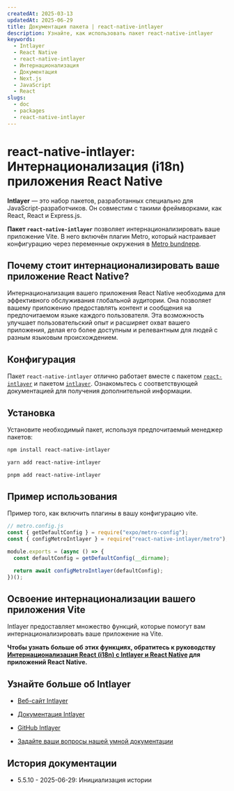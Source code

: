 ```yaml
---
createdAt: 2025-03-13
updatedAt: 2025-06-29
title: Документация пакета | react-native-intlayer
description: Узнайте, как использовать пакет react-native-intlayer
keywords:
  - Intlayer
  - React Native
  - react-native-intlayer
  - Интернационализация
  - Документация
  - Next.js
  - JavaScript
  - React
slugs:
  - doc
  - packages
  - react-native-intlayer
---
```


# react-native-intlayer: Интернационализация (i18n) приложения React Native

**Intlayer** — это набор пакетов, разработанных специально для JavaScript-разработчиков. Он совместим с такими фреймворками, как React, React и Express.js.

**Пакет `react-native-intlayer`** позволяет интернационализировать ваше приложение Vite. В него включён плагин Metro, который настраивает конфигурацию через переменные окружения в [Metro bundлере](https://docs.expo.dev/guides/customizing-metro/).

## Почему стоит интернационализировать ваше приложение React Native?

Интернационализация вашего приложения React Native необходима для эффективного обслуживания глобальной аудитории. Она позволяет вашему приложению предоставлять контент и сообщения на предпочитаемом языке каждого пользователя. Эта возможность улучшает пользовательский опыт и расширяет охват вашего приложения, делая его более доступным и релевантным для людей с разным языковым происхождением.

## Конфигурация

Пакет `react-native-intlayer` отлично работает вместе с пакетом [`react-intlayer`](https://github.com/aymericzip/intlayer/blob/main/docs/docs/ru/packages/react-intlayer/index.md) и пакетом [`intlayer`](https://github.com/aymericzip/intlayer/blob/main/docs/docs/ru/packages/intlayer/index.md). Ознакомьтесь с соответствующей документацией для получения дополнительной информации.

## Установка

Установите необходимый пакет, используя предпочитаемый менеджер пакетов:

```bash packageManager="npm"
npm install react-native-intlayer
```

```bash packageManager="yarn"
yarn add react-native-intlayer
```

```bash packageManager="pnpm"
pnpm add react-native-intlayer
```

## Пример использования

Пример того, как включить плагины в вашу конфигурацию vite.

```js
// metro.config.js
const { getDefaultConfig } = require("expo/metro-config");
const { configMetroIntlayer } = require("react-native-intlayer/metro");

module.exports = (async () => {
  const defaultConfig = getDefaultConfig(__dirname);

  return await configMetroIntlayer(defaultConfig);
})();
```

## Освоение интернационализации вашего приложения Vite

Intlayer предоставляет множество функций, которые помогут вам интернационализировать ваше приложение на Vite.

**Чтобы узнать больше об этих функциях, обратитесь к руководству [Интернационализация React (i18n) с Intlayer и React Native](https://github.com/aymericzip/intlayer/blob/main/docs/docs/ru/intlayer_with_react_native+expo.md) для приложений React Native.**

## Узнайте больше об Intlayer

- [Веб-сайт Intlayer](https://intlayer.org)
- [Документация Intlayer](https://intlayer.org/doc)
- [GitHub Intlayer](https://github.com/aymericzip/intlayer)

- [Задайте ваши вопросы нашей умной документации](https://intlayer.org/docchat)

## История документации

- 5.5.10 - 2025-06-29: Инициализация истории

